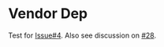# Vendor Dep

Test for [Issue#4](https://github.com/golang/mock/issues/4).
Also see discussion on [#28](https://github.com/golang/mock/pull/28).

